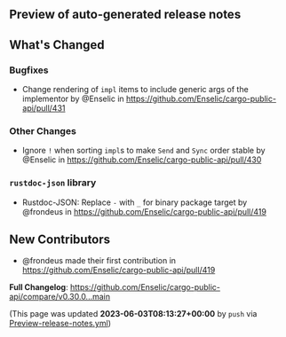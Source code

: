 ## Preview of auto-generated release notes
<!-- Release notes generated using configuration in .github/release.yml at main -->

## What's Changed
### Bugfixes
* Change rendering of `impl` items to include generic args of the implementor by @Enselic in https://github.com/Enselic/cargo-public-api/pull/431
### Other Changes
* Ignore `!` when sorting `impl`s to make `Send` and `Sync` order stable by @Enselic in https://github.com/Enselic/cargo-public-api/pull/430
### `rustdoc-json` library
* Rustdoc-JSON: Replace `-` with `_` for binary package target by @frondeus in https://github.com/Enselic/cargo-public-api/pull/419

## New Contributors
* @frondeus made their first contribution in https://github.com/Enselic/cargo-public-api/pull/419

**Full Changelog**: https://github.com/Enselic/cargo-public-api/compare/v0.30.0...main


(This page was updated **2023-06-03T08:13:27+00:00** by `push` via [Preview-release-notes.yml](https://github.com/Enselic/cargo-public-api/actions/runs/5162683647))
